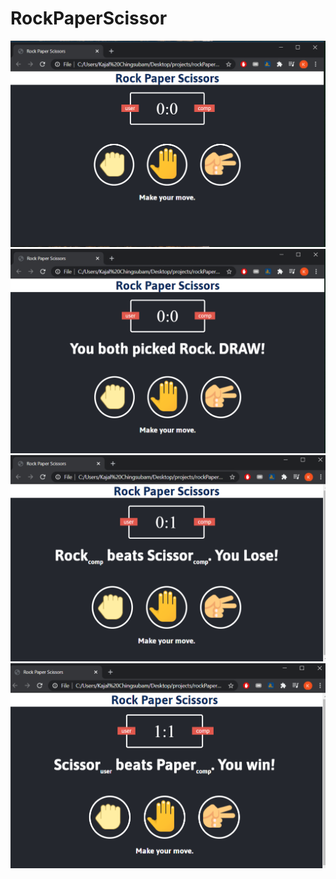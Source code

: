 # RockPaperScissor

![Alt Text](images/1.PNG)
![Alt Text](images/2.PNG)
![Alt Text](images/3.PNG)
![Alt Text](images/4.PNG)
